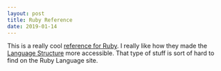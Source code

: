 ```yaml
---
layout: post
title: Ruby Reference
date: 2019-01-14
---
```


This is a really cool [reference for Ruby](https://rubyreferences.github.io/rubyref). I really like how they made the [Language Structure](https://rubyreferences.github.io/rubyref/language.html) more accessible. That type of stuff is sort of hard to find on the Ruby Language site.
